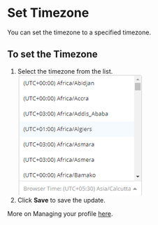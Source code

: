 # Set Timezone

You can set the timezone to a specified timezone.

## To set the Timezone

1. Select the timezone from the list.  ![Set Timezone](../.gitbook/assets/set-timezone.png) 
2. Click **Save** to save the update.

More on Managing your profile [here](account-settings.md).

